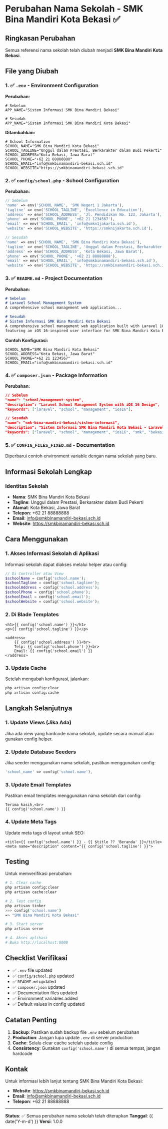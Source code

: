 # Perubahan Nama Sekolah - SMK Bina Mandiri Kota Bekasi ✅

## Ringkasan Perubahan

Semua referensi nama sekolah telah diubah menjadi **SMK Bina Mandiri Kota Bekasi**.

## File yang Diubah

### 1. ✅ `.env` - Environment Configuration
**Perubahan:**
```env
# Sebelum
APP_NAME="Sistem Informasi SMK Bina Mandiri Bekasi"

# Sesudah
APP_NAME="Sistem Informasi SMK Bina Mandiri Kota Bekasi"
```

**Ditambahkan:**
```env
# School Information
SCHOOL_NAME="SMK Bina Mandiri Kota Bekasi"
SCHOOL_TAGLINE="Unggul dalam Prestasi, Berkarakter dalam Budi Pekerti"
SCHOOL_ADDRESS="Kota Bekasi, Jawa Barat"
SCHOOL_PHONE="+62 21 88888888"
SCHOOL_EMAIL="info@smkbinamandiri-bekasi.sch.id"
SCHOOL_WEBSITE="https://smkbinamandiri-bekasi.sch.id"
```

### 2. ✅ `config/school.php` - School Configuration
**Perubahan:**
```php
// Sebelum
'name' => env('SCHOOL_NAME', 'SMK Negeri 1 Jakarta'),
'tagline' => env('SCHOOL_TAGLINE', 'Excellence in Education'),
'address' => env('SCHOOL_ADDRESS', 'Jl. Pendidikan No. 123, Jakarta'),
'phone' => env('SCHOOL_PHONE', '+62 21 1234567'),
'email' => env('SCHOOL_EMAIL', 'info@smkn1jakarta.sch.id'),
'website' => env('SCHOOL_WEBSITE', 'https://smkn1jakarta.sch.id'),

// Sesudah
'name' => env('SCHOOL_NAME', 'SMK Bina Mandiri Kota Bekasi'),
'tagline' => env('SCHOOL_TAGLINE', 'Unggul dalam Prestasi, Berkarakter dalam Budi Pekerti'),
'address' => env('SCHOOL_ADDRESS', 'Kota Bekasi, Jawa Barat'),
'phone' => env('SCHOOL_PHONE', '+62 21 88888888'),
'email' => env('SCHOOL_EMAIL', 'info@smkbinamandiri-bekasi.sch.id'),
'website' => env('SCHOOL_WEBSITE', 'https://smkbinamandiri-bekasi.sch.id'),
```

### 3. ✅ `README.md` - Project Documentation
**Perubahan:**
```markdown
# Sebelum
# Laravel School Management System
A comprehensive school management web application...

# Sesudah
# Sistem Informasi SMK Bina Mandiri Kota Bekasi
A comprehensive school management web application built with Laravel 10+ and MySQL, 
featuring an iOS 16-inspired user interface for SMK Bina Mandiri Kota Bekasi.
```

**Contoh Konfigurasi:**
```env
SCHOOL_NAME="SMK Bina Mandiri Kota Bekasi"
SCHOOL_ADDRESS="Kota Bekasi, Jawa Barat"
SCHOOL_PHONE="+62 21 1234567"
SCHOOL_EMAIL="info@smkbinamandiri-bekasi.sch.id"
```

### 4. ✅ `composer.json` - Package Information
**Perubahan:**
```json
// Sebelum
"name": "school/management-system",
"description": "Laravel School Management System with iOS 16 Design",
"keywords": ["laravel", "school", "management", "ios16"],

// Sesudah
"name": "smk-bina-mandiri-bekasi/sistem-informasi",
"description": "Sistem Informasi SMK Bina Mandiri Kota Bekasi - Laravel School Management System with iOS 16 Design",
"keywords": ["laravel", "school", "management", "ios16", "smk", "bekasi", "bina-mandiri"],
```

### 5. ✅ `CONFIG_FILES_FIXED.md` - Documentation
Diperbarui contoh environment variable dengan nama sekolah yang baru.

## Informasi Sekolah Lengkap

### Identitas Sekolah
- **Nama**: SMK Bina Mandiri Kota Bekasi
- **Tagline**: Unggul dalam Prestasi, Berkarakter dalam Budi Pekerti
- **Alamat**: Kota Bekasi, Jawa Barat
- **Telepon**: +62 21 88888888
- **Email**: info@smkbinamandiri-bekasi.sch.id
- **Website**: https://smkbinamandiri-bekasi.sch.id

## Cara Menggunakan

### 1. Akses Informasi Sekolah di Aplikasi

Informasi sekolah dapat diakses melalui helper atau config:

```php
// Di Controller atau View
$schoolName = config('school.name');
$schoolTagline = config('school.tagline');
$schoolAddress = config('school.address');
$schoolPhone = config('school.phone');
$schoolEmail = config('school.email');
$schoolWebsite = config('school.website');
```

### 2. Di Blade Templates

```blade
<h1>{{ config('school.name') }}</h1>
<p>{{ config('school.tagline') }}</p>

<address>
    {{ config('school.address') }}<br>
    Telp: {{ config('school.phone') }}<br>
    Email: {{ config('school.email') }}
</address>
```

### 3. Update Cache

Setelah mengubah konfigurasi, jalankan:

```bash
php artisan config:clear
php artisan config:cache
```

## Langkah Selanjutnya

### 1. Update Views (Jika Ada)
Jika ada view yang hardcode nama sekolah, update secara manual atau gunakan config helper.

### 2. Update Database Seeders
Jika seeder menggunakan nama sekolah, pastikan menggunakan config:

```php
'school_name' => config('school.name'),
```

### 3. Update Email Templates
Pastikan email templates menggunakan nama sekolah dari config:

```blade
Terima kasih,<br>
{{ config('school.name') }}
```

### 4. Update Meta Tags
Update meta tags di layout untuk SEO:

```blade
<title>{{ config('school.name') }} - {{ $title ?? 'Beranda' }}</title>
<meta name="description" content="{{ config('school.tagline') }}">
```

## Testing

Untuk memverifikasi perubahan:

```bash
# 1. Clear cache
php artisan config:clear
php artisan cache:clear

# 2. Test config
php artisan tinker
>>> config('school.name')
=> "SMK Bina Mandiri Kota Bekasi"

# 3. Start server
php artisan serve

# 4. Akses aplikasi
# Buka http://localhost:8000
```

## Checklist Verifikasi

- ✅ `.env` file updated
- ✅ `config/school.php` updated
- ✅ `README.md` updated
- ✅ `composer.json` updated
- ✅ Documentation files updated
- ✅ Environment variables added
- ✅ Default values in config updated

## Catatan Penting

1. **Backup**: Pastikan sudah backup file `.env` sebelum perubahan
2. **Production**: Jangan lupa update `.env` di server production
3. **Cache**: Selalu clear cache setelah update config
4. **Consistency**: Gunakan `config('school.name')` di semua tempat, jangan hardcode

## Kontak

Untuk informasi lebih lanjut tentang SMK Bina Mandiri Kota Bekasi:
- **Website**: https://smkbinamandiri-bekasi.sch.id
- **Email**: info@smkbinamandiri-bekasi.sch.id
- **Telepon**: +62 21 88888888

---

**Status**: ✅ Semua perubahan nama sekolah telah diterapkan
**Tanggal**: {{ date('Y-m-d') }}
**Versi**: 1.0.0
